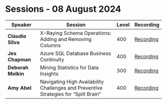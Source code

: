 # Sessions - 08 August 2024

Speaker | Session | Level | Recording
--- | --- | --- | --- 
**Cláudio Silva** | X-Raying Schema Operations: Adding and Removing Columns | 400 | [Recording](https://youtu.be/P8Zm-_YtSuQ)
**Jes Chapman** | Azure SQL Database Business Continuity | 400 | [Recording](https://youtu.be/mDF1tf6JLng)
**Deborah Melkin** | Mining Statistics for Data Insights | 300 | [Recording](https://youtu.be/0pf7VAIdKNQ)
**Amy Abel** | Navigating High Availability Challenges and Preventive Strategies for “Split Brain” | 400 | [Recording](https://youtu.be/HomuWaqzn5w) 

